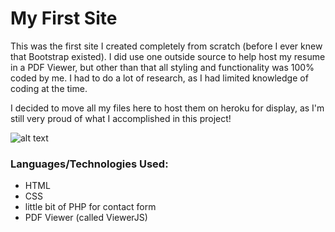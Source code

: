 # My First Site

This was the first site I created completely from scratch (before I ever knew that Bootstrap existed). I did use one outside source to help host my resume in a PDF Viewer, but other than that all styling and functionality was 100% coded by me. I had to do a lot of research, as I had limited knowledge of coding at the time.

I decided to move all my files here to host them on heroku for display, as I'm still very proud of what I accomplished in this project!

![alt text](https://github.com/laurengranada/My-First-Site/blob/master/read-images/index.png)

### Languages/Technologies Used:
- HTML
- CSS
- little bit of PHP for contact form
- PDF Viewer (called ViewerJS)
